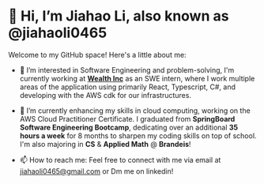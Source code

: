 # 👋 Hi, I’m Jiahao Li, also known as @jiahaoli0465

Welcome to my GitHub space! Here's a little about me:

- 👀 I’m interested in Software Engineering and problem-solving, I'm currently working at [**Wealth Inc**](https://www.wealth.com) as an SWE intern, where I work multiple areas of the application using primarily React, Typescript, C#, and developing with the AWS cdk for our infrastructures.

- 🌱 I’m currently enhancing my skills in cloud computing, working on the AWS Cloud Practitioner Certificate. I graduated from **SpringBoard Software Engineering Bootcamp**, dedicating over an additional **35 hours a week** for 8 months to sharpen my coding skills on top of school. I'm also majoring in **CS** & **Applied Math** @ **Brandeis**!

- 📫 How to reach me: Feel free to connect with me via email at jiahaoli0465@gmail.com or Dm me on linkedin!



